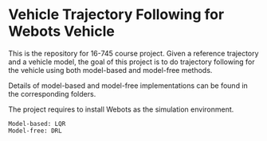 # Vehicle Trajectory Following for Webots Vehicle

This is the repository for 16-745 course project. Given a reference trajectory and a vehicle model, the goal of this project is to do trajectory following for the vehicle using both model-based and model-free methods.

Details of model-based and model-free implementations can be found in the corresponding folders.

The project requires to install Webots as the simulation environment.

```
Model-based: LQR
Model-free: DRL
```

